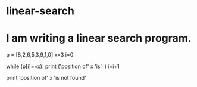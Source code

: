 # linear-search

# I am writing a linear search program.

p = [8,2,6,5,3,9,1,0]
x=3
i=0

while (p[i]==x):
    print ('position of' x 'is' i)
    i=i+1
    
print 'position of' x 'is not found'
